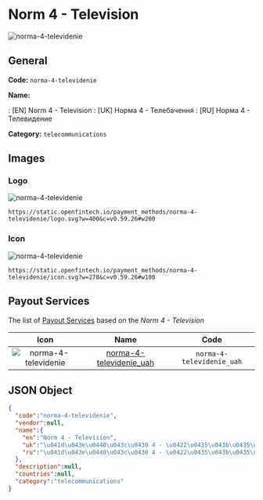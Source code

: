 
# Norm 4 - Television 
![norma-4-televidenie](https://static.openfintech.io/payment_methods/norma-4-televidenie/logo.svg?w=400&c=v0.59.26#w200)  

## General 
**Code:** `norma-4-televidenie` 
 
**Name:** 
 
:	[EN] Norm 4 - Television 
:	[UK] Норма 4 - Телебачення 
:	[RU] Норма 4 - Телевидение 
 
**Category:** `telecommunications` 
 

## Images 

### Logo 
![norma-4-televidenie](https://static.openfintech.io/payment_methods/norma-4-televidenie/logo.svg?w=400&c=v0.59.26#w200)  

```
https://static.openfintech.io/payment_methods/norma-4-televidenie/logo.svg?w=400&c=v0.59.26#w200
```  

### Icon 
![norma-4-televidenie](https://static.openfintech.io/payment_methods/norma-4-televidenie/icon.svg?w=278&c=v0.59.26#w100)  

```
https://static.openfintech.io/payment_methods/norma-4-televidenie/icon.svg?w=278&c=v0.59.26#w100
```  

## Payout Services 
 
The list of [Payout Services](/payout-services/) based on the _Norm 4 - Television_ 

|Icon|Name|Code| 
|:---:|:---:|:---:| 
|![norma-4-televidenie](https://static.openfintech.io/payout_methods/norma-4-televidenie/icon.svg?w=278&c=v0.59.26#w40) |[norma-4-televidenie_uah](/payout-services/norma-4-televidenie_uah/)|`norma-4-televidenie_uah`| 
 

## JSON Object 

```json
{
  "code":"norma-4-televidenie",
  "vendor":null,
  "name":{
    "en":"Norm 4 - Television",
    "uk":"\u041d\u043e\u0440\u043c\u0430 4 - \u0422\u0435\u043b\u0435\u0431\u0430\u0447\u0435\u043d\u043d\u044f",
    "ru":"\u041d\u043e\u0440\u043c\u0430 4 - \u0422\u0435\u043b\u0435\u0432\u0438\u0434\u0435\u043d\u0438\u0435"
  },
  "description":null,
  "countries":null,
  "category":"telecommunications"
}
```  
